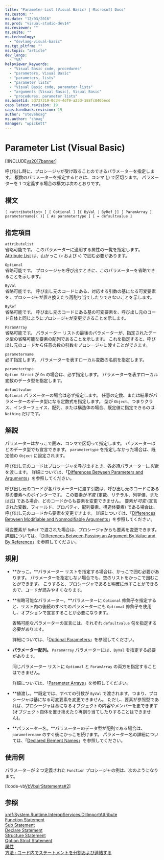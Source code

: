 ```yaml
---
title: "Parameter List (Visual Basic) | Microsoft Docs"
ms.custom: ""
ms.date: "12/03/2016"
ms.prod: "visual-studio-dev14"
ms.reviewer: ""
ms.suite: ""
ms.technology: 
  - "devlang-visual-basic"
ms.tgt_pltfrm: ""
ms.topic: "article"
dev_langs: 
  - "VB"
helpviewer_keywords: 
  - "Visual Basic code, procedures"
  - "parameters, Visual Basic"
  - "parameters, lists"
  - "parameter lists"
  - "Visual Basic code, parameter lists"
  - "arguments [Visual Basic], Visual Basic"
  - "procedures, parameter lists"
ms.assetid: 5d737319-0c34-4df9-a23d-188fc840becd
caps.latest.revision: 19
caps.handback.revision: 19
author: "stevehoag"
ms.author: "shoag"
manager: "wpickett"
---
```

# Parameter List (Visual Basic)
[!INCLUDE[vs2017banner](../../../csharp/includes/vs2017banner.md)]

呼び出し時に、プロシージャが受け取ることのできるパラメーターを指定します。  複数のパラメーターを指定するときは、コンマ \(,\) で区切ります。  パラメーターを 1 つ定義する場合の構文は次のとおりです。  
  
## 構文  
  
```  
[ <attributelist> ] [ Optional ] [{ ByVal | ByRef }] [ ParamArray ]   
parametername[( )] [ As parametertype ] [ = defaultvalue ]  
```  
  
## 指定項目  
 `attributelist`  
 省略可能です。  このパラメーターに適用する属性の一覧を指定します。  [Attribute List](../../../visual-basic/language-reference/statements/attribute-list.md) は、山かっこ \(`<` および `>`\) で囲む必要があります。  
  
 `Optional`  
 省略可能です。  プロシージャを呼び出すときに、このパラメーターを省略できることを示します。  
  
 `ByVal`  
 省略可能です。  呼び出し元のコードにある、対応する引数の基になる可変要素を、プロシージャが置き換えたり再割り当てしたりできないことを示します。  
  
 `ByRef`  
 省略可能です。  呼び出し元のコードにある基の可変要素を、呼び出し元のコード自体と同じようにプロシージャが変更できることを示します。  
  
 `ParamArray`  
 省略可能です。  パラメーター リストの最後のパラメーターが、指定されたデータ型の省略可能な要素の配列であることを示します。  これを指定すると、呼び出し元のコードから任意の数の引数をプロシージャに渡すことができます。  
  
 `parametername`  
 必ず指定します。  パラメーターを表すローカル変数の名前を指定します。  
  
 `parametertype`  
 `Option Strict` が `On` の場合は、必ず指定します。  パラメーターを表すローカル変数のデータ型を指定します。  
  
 `defaultvalue`  
 `Optional` パラメーターの場合は必ず指定します。  任意の定数、または結果がパラメーターのデータ型になる定数式を指定します。  型が `Object`、つまりクラス、インターフェイス、配列、または構造体の場合、既定値に指定できるのは `Nothing` だけです。  
  
## 解説  
 パラメーターはかっこで囲み、コンマで区切って指定します。  パラメーターはどのデータ型でも宣言できます。  `parametertype` を指定しなかった場合は、既定値の `Object` に設定されます。  
  
 呼び出し元のコードはプロシージャを呼び出すとき、各必須パラメーターに*引数*を渡します。  詳細については、「[Differences Between Parameters and Arguments](../../../visual-basic/programming-guide/language-features/procedures/differences-between-parameters-and-arguments.md)」を参照してください。  
  
 呼び出し元のコードが各パラメーターに渡す引数は、呼び出し元のコードにある基の要素へのポインターです。  この要素が*不変* \(定数、リテラル、列挙値、または式\) である場合、どのコードからも要素を変更できません。  要素が*可変* \(宣言された変数、フィールド、プロパティ、配列要素、構造体要素\) である場合は、呼び出し元のコードから要素を変更できます。  詳細については、「[Differences Between Modifiable and Nonmodifiable Arguments](../../../visual-basic/programming-guide/language-features/procedures/differences-between-modifiable-and-nonmodifiable-arguments.md)」を参照してください。  
  
 可変要素が `ByRef` で渡された場合は、プロシージャからも要素を変更できます。  詳細については、「[Differences Between Passing an Argument By Value and By Reference](../../../visual-basic/programming-guide/language-features/procedures/differences-between-passing-an-argument-by-value-and-by-reference.md)」を参照してください。  
  
## 規則  
  
-   **かっこ。**パラメーター リストを指定する場合は、かっこで囲む必要があります。  パラメーターを指定しない場合でも、空のリストをかっこで囲むことができます。  こうすると、プロシージャであると明確に示すことができるので、コードが読みやすくなります。  
  
-   **省略可能なパラメーター。**パラメーターに `Optional` 修飾子を指定すると、リスト内の後続のすべてのパラメーターにも `Optional` 修飾子を使用し、オプションで宣言することが必要になります。  
  
     省略可能なパラメーターの宣言には、それぞれ `defaultvalue` 句を指定する必要があります。  
  
     詳細については、「[Optional Parameters](../../../visual-basic/programming-guide/language-features/procedures/optional-parameters.md)」を参照してください。  
  
-   **パラメーター配列。** `ParamArray` パラメーターには、`ByVal` を指定する必要があります。  
  
     同じパラメーター リストに `Optional` と `ParamArray` の両方を指定することはできません。  
  
     詳細については、「[Parameter Arrays](../../../visual-basic/programming-guide/language-features/procedures/parameter-arrays.md)」を参照してください。  
  
-   **値渡し。**既定では、すべての引数が `ByVal` で渡されます。つまり、プロシージャは基になる可変要素を変更できません。  ただし、要素が参照型であれば、プロシージャは基になるオブジェクトの内容やメンバーを更できます \(オブジェクト自体を置き換えたり再割り当てしたりすることはできません\)。  
  
-   **パラメーター名。**パラメーターのデータ型が配列である場合は、`parametername` のすぐ後にかっこを続けます。  パラメーター名の詳細については、「[Declared Element Names](../../../visual-basic/programming-guide/language-features/declared-elements/declared-element-names.md)」を参照してください。  
  
## 使用例  
 パラメーターが 2 つ定義された `Function` プロシージャの例は、次のようになります。  
  
 [!code-vb[VbVbalrStatements#2](../../../visual-basic/language-reference/statements/codesnippet/VisualBasic/parameter-list_1.vb)]  
  
## 参照  
 <xref:System.Runtime.InteropServices.DllImportAttribute>   
 [Function Statement](../../../visual-basic/language-reference/statements/function-statement.md)   
 [Sub Statement](../../../visual-basic/language-reference/statements/sub-statement.md)   
 [Declare Statement](../../../visual-basic/language-reference/statements/declare-statement.md)   
 [Structure Statement](../../../visual-basic/language-reference/statements/structure-statement.md)   
 [Option Strict Statement](../../../visual-basic/language-reference/statements/option-strict-statement.md)   
 [属性](../Topic/Attributes%20\(C%23%20and%20Visual%20Basic\).md)   
 [方法 : コード内でステートメントを分割および連結する](../Topic/How%20to:%20Break%20and%20Combine%20Statements%20in%20Code%20\(Visual%20Basic\).md)